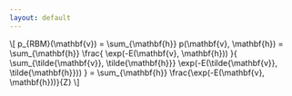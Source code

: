 ```yaml
---
layout: default
---
```


\\[
  p\_{RBM}(\mathbf{v}) = \sum\_{\mathbf{h}} p(\mathbf{v}, \mathbf{h})
                       = \sum\_{\mathbf{h}} \frac{
                             \exp(-E(\mathbf{v}, \mathbf{h}))
                         }{
                             \sum\_{\tilde{\mathbf{v}}, \tilde{\mathbf{h}}}
                             \exp(-E(\tilde{\mathbf{v}}, \tilde{\mathbf{h}}))
                         }
                       = \sum\_{\mathbf{h}} \frac{\exp(-E(\mathbf{v}, \mathbf{h}))}{Z}
\\]
